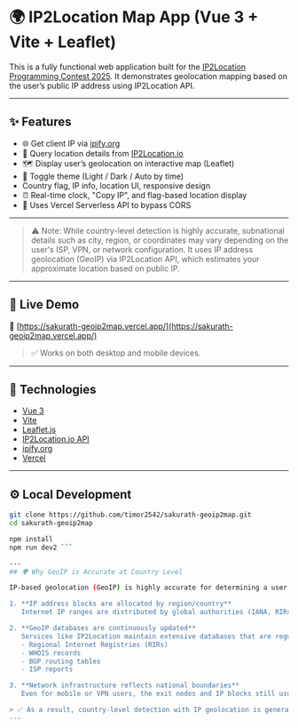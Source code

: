# 🌍 IP2Location Map App (Vue 3 + Vite + Leaflet)

This is a fully functional web application built for the [IP2Location Programming Contest 2025](https://www.ip2location.com). It demonstrates geolocation mapping based on the user’s public IP address using IP2Location API.

---

## ✨ Features

- 🌐 Get client IP via [ipify.org](https://www.ipify.org/)
- 📍 Query location details from [IP2Location.io](https://www.ip2location.io/)
- 🗺️ Display user’s geolocation on interactive map (Leaflet)
- 🎨 Toggle theme (Light / Dark / Auto by time)
- Country flag, IP info, location UI, responsive design
- ⏰ Real-time clock, "Copy IP", and flag-based location display
- 🧩 Uses Vercel Serverless API to bypass CORS

---

> ⚠️ Note: While country-level detection is highly accurate, subnational details such as city, region, or coordinates may vary depending on the user's ISP, VPN, or network configuration. It uses IP address geolocation (GeoIP) via IP2Location API, which estimates your approximate location based on public IP.

---
## 🚀 Live Demo

🔗 [https://sakurath-geoip2map.vercel.app/](https://sakurath-geoip2map.vercel.app/)

> ✅ Works on both desktop and mobile devices.

---

## 🧰 Technologies

- [Vue 3](https://vuejs.org/)
- [Vite](https://vitejs.dev/)
- [Leaflet.js](https://leafletjs.com/)
- [IP2Location.io API](https://ip2location.io/)
- [ipify.org](https://www.ipify.org/)
- [Vercel](https://vercel.com/)

---

## ⚙️ Local Development

```bash
git clone https://github.com/timor2542/sakurath-geoip2map.git
cd sakurath-geoip2map

npm install
npm run dev2 ```

---
## 🌍 Why GeoIP is Accurate at Country Level

IP-based geolocation (GeoIP) is highly accurate for determining a user's **country** because:

1. **IP address blocks are allocated by region/country**  
   Internet IP ranges are distributed by global authorities (IANA, RIRs) to countries or ISPs within those countries. This makes it possible to map an IP to a specific country with high confidence.

2. **GeoIP databases are continuously updated**  
   Services like IP2Location maintain extensive databases that are regularly updated using information from:
   - Regional Internet Registries (RIRs)
   - WHOIS records
   - BGP routing tables
   - ISP reports

3. **Network infrastructure reflects national boundaries**  
   Even for mobile or VPN users, the exit nodes and IP blocks still usually reflect the actual country.

> ✅ As a result, country-level detection with IP geolocation is generally **98% or more accurate**, making it highly reliable for country-specific applications like regional targeting, analytics, or content control.
---
